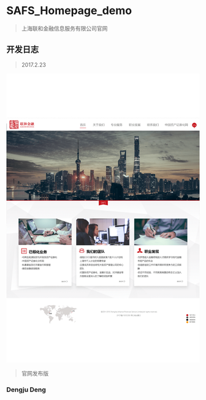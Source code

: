 # SAFS_Homepage_demo

>上海联和金融信息服务有限公司官网

## 开发日志

>2017.2.23

![N|Solid](img/SAFS_Design/SAFS_homepage_a1_Shanghai.png)

>官网发布版

### Dengju Deng

